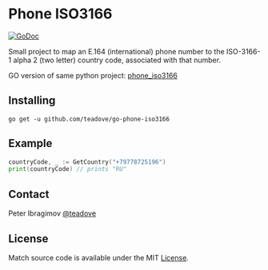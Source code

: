 # Phone ISO3166

[![GoDoc](https://godoc.org/github.com/teadove/go-phone-iso3166?status.svg)](https://godoc.org/github.com/teadove/go-phone-iso3166)

Small project to map an E.164 (international) phone number to the
ISO-3166-1 alpha 2 (two letter) country code, associated with that number.

GO version of same python project: [phone_iso3166](https://pypi.org/project/phone-iso3166/)



## Installing

```
go get -u github.com/teadove/go-phone-iso3166
```

## Example

```go
countryCode, _ := GetCountry("+79778725196")
print(countryCode) // prints "RU"
```


## Contact

Peter Ibragimov [@teadove](http://t.me/teadove)

## License

Match source code is available under the MIT [License](/LICENSE).

